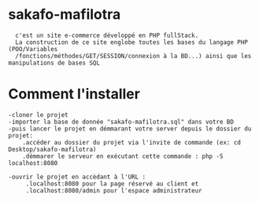 # sakafo-mafilotra 
      c'est un site e-commerce développé en PHP fullStack. 
      La construction de ce site englobe toutes les bases du langage PHP (POO/Variables
      /fonctions/méthodes/GET/SESSION/connexion à la BD...) ainsi que les manipulations de bases SQL

# Comment l'installer
    -cloner le projet
    -importer la base de donnée "sakafo-mafilotra.sql" dans votre BD
    -puis lancer le projet en démmarant votre server depuis le dossier du projet:
        .accéder au dossier du projet via l'invite de commande (ex: cd Desktop/sakafo-mafilotra)
        .démmarer le serveur en exécutant cette commande : php -S localhost:8080
        
    -ouvrir le projet en accèdant à l'URL : 
         .localhost:8080 pour la page réservé au client et 
         .localhost:8080/admin pour l'espace administrateur
    
